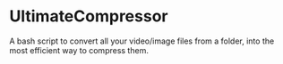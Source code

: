 # UltimateCompressor

A bash script to convert all your video/image files from a folder, 
into the most efficient way to compress them.

